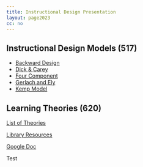 ```yaml
---
title: Instructional Design Presentation
layout: page2023
cc: no
---
```

<div class="row">
<div class="col-md-5 col-xs-10 offset-xs-1 boxoutline">
<h2><span>Instructional Design Models (517)</span></h2>
<ul>
  <li><a href="https://commons.georgetown.edu/teaching/design/designing_backward/" target="_blank">Backward Design</a></li>
  <li><a href="https://lti.umuc.edu/contentadaptor/topics/byid/893e59c7-0ee9-4fad-b988-8c138a5e95ce" target="_blank">Dick &amp; Carey</a></li>
  <li><a href="https://www.4cid.org/about-4cid" target="_blank">Four Component</a></li>
  <li><a href="http://edtc632160instructionaldesign.pbworks.com/w/page/54485151/Gerlach%20and%20Ely%20Instructional%20Design%20Model" target="_blank">Gerlach and Ely</a></li>
  <li><a href="https://michaelhanley.ie/elearningcurve/discovering-instructional-design-11-kemp-model/" target="_blank">Kemp Model</a></li>
</ul>
</div>
<div class="boxoutline col-md-5 offset-md-1 col-xs-10 offset-xs-1">
  <h2><span>Learning Theories (620)</span></h2>
<p><a class="btn btn-primary btn-block" href="https://www.instructionaldesign.org/theories/" target="_blank">List of Theories</a></p>
<p><a class="btn btn-primary btn-block" href="https://suny-bro.primo.exlibrisgroup.com/discovery/search?vid=01SUNY_BRO:01SUNY_BRO&lang=en&sortby=rank" target="_blank">Library Resources</a></p>
<p><a class="btn btn-primary btn-block" href="https://docs.google.com/document/d/1AKfq3GIzdDQfb33iFvNfHWHQCsfiflEV5K9o5JKHBaU/edit?usp=sharing" target="_blank">Google Doc</a></p>
</div>
</div>
<div style="clear:both;"></div>
<p>Test</p>
